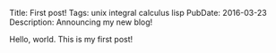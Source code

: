 Title: First post!
Tags: unix
      integral calculus
      lisp
PubDate: 2016-03-23
Description: Announcing my new blog!

Hello, world. This is my first post!
